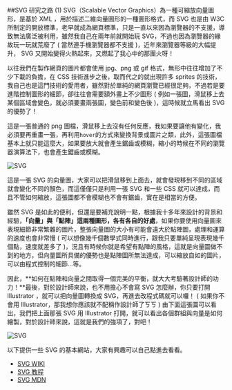 ##SVG 研究之路 (1)
SVG（Scalable Vector Graphics）為一種可縮放向量圖形，是基於 XML ，用於描述二維向量圖形的一種圖形格式，而 SVG 也是由 W3C 所制定的開放標準，老早就成為網頁標準，只是一直以來因為瀏覽器的不支援，導致無法廣泛被利用，雖然我自己在兩年前就開始玩 SVG，不過也因為瀏覽器的緣故玩一玩就荒廢了 ( 當然連手機瀏覽器都不支援 )，近年來瀏覽器等級的大幅提升， SVG 又開始變得火熱起來，又燃起了我心中的那團火呀！

以往我們在製作網頁的圖片都會使用 jpg、png 或 gif 格式，無形中往往增加了不少下載的負擔，在 CSS 技術進步之後，取而代之的就出現許多 sprites 的技術，我自己也是這門技術的愛用者，雖然對於單純的網頁瀏覽已經很足夠，不過若是要進階控制圖形的細節，卻往往會需要額外畫上不少圖形 ( 例如一張圖，滑鼠移上去某個區域會變色，就必須要畫兩張圖，變色前和變色後 )，這時候就立馬看出 SVG 的優勢了！

這是一張普通的 png 圖檔，滑鼠移上去沒有任何反應，我如果要讓他有變化，我必須要再重畫一張，再利用`hover`的方式來變換背景或圖片之類，此外，這張圖檔基本上就只能這麼大，如果要放大就會產生鋸齒或模糊，縮小的時候在不同的瀏覽器演算法下，也會產生鋸齒或模糊。

![SVG](https://lh3.googleusercontent.com/-n-rLvwf9g0U/U5RsPvI04WI/AAAAAAAA4BU/NUj3yow9uLk/s000/20140608_1_03.png)

這是一張 SVG 的向量圖，大家可以把滑鼠移到上面去，就會發現移到不同的區域就會變化不同的顏色，而這僅僅只是利用一張 SVG 和一些 CSS 就可以達成，而且不管如何縮放，這張圖都不會模糊也不會有鋸齒，實在是相當的方便。

雖然 SVG 是如此的便利，但還是要補充說明一點，根據我十多年來設計的背景和經驗，**「向量」與「點陣」這兩種圖形，各有各自的好處**，如果你要使用向量圖來表現細節非常繁雜的圖片，整張向量圖的大小有可能會遠大於點陣圖，處理和運算的速度也會非常慢 ( 可以想像幾千個數學式同時進行，跟我只要單純呈現表現幾千個點，速度就差多了 )，況且有時候你就是希望有點陣的風格，這就是向量圖做不到的地方，但向量圖所具備的優勢也是點陣圖所無法達成，可以縮放自如的圖片，可以由程式控制的細節...等。

因此，**如何在點陣和向量之間取得一個完美的平衡，就大大考驗著設計師的功力！**最後，對於設計師來說，也不用擔心不會寫 SVG 怎麼辦，你只要打開 Illustrator ，就可以把向量圖轉換成 SVG，再進去改程式碼就可以囉！ ( 如果你不會用 Illustrator，那我想你應該就不配稱作設計師了ㄎㄎ ) 由下面這張圖可以看出，我們把上面那張 SVG 用 Illustrator 打開，就可以看出各個群組與向量是如何繪製，對於設計師來說，這就是我們的強項了，對吧！


![SVG](https://lh4.googleusercontent.com/-Ow16-YK19s4/U5RsPl-xS5I/AAAAAAAA4BQ/Co-HHbA0DYo/s000/20140608_1_02.png)

以下提供一些 SVG 的基本網站，大家有興趣可以自己點進去看看。

- [SVG WIKI](http://zh.wikipedia.org/wiki/%E5%8F%AF%E7%B8%AE%E6%94%BE%E5%90%91%E9%87%8F%E5%9C%96%E5%BD%A2)
- [SVG 教程](http://www.w3school.com.cn/svg/index.asp)
- [SVG MDN](https://developer.mozilla.org/zh-TW/docs/Web/SVG/Tutorial/Introduction)
